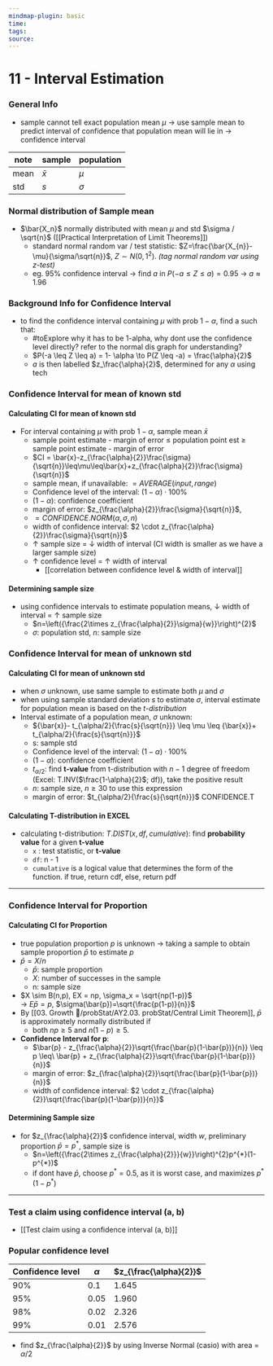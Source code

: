 ```yaml
---
mindmap-plugin: basic
time: 
tags: 
source:
---
```

# 11 - Interval Estimation

### General Info
- sample cannot tell exact population mean $\mu$ -> use sample mean to predict interval of confidence that population mean will lie in -> confidence interval
<!--ID: 1708098043681-->


| note | sample    | population |
| ---- | --------- | ---------- |
| mean | $\bar{x}$ | $\mu$      |
| std     | $s$       | $\sigma$   |

### Normal distribution of Sample mean

- $\bar{X_n}$ normally distributed with mean $\mu$ and std $\sigma / \sqrt{n}$ ([[Practical Interpretation of Limit Theorems]])
	- standard normal random var / test statistic: $Z=\frac{\bar{X_{n}}-\mu}{\sigma/\sqrt{n}}$, $Z\sim N(0,1^{2}).$ *(tag normal random var using z-test)*
	- eg. 95% confidence interval -> find $a$ in $P(-a \leq Z \leq a) = 0.95$ -> $a \approx 1.96$ 
<!--ID: 1708098043685-->


### Background Info for Confidence Interval
- to find the confidence interval containing $\mu$ with prob $1 - \alpha$, find a such that:
	- #toExplore why it has to be 1-alpha, why dont use the confidence level directly? refer to the normal dis graph for understanding?
	- $P(-a \leq Z \leq a) = 1- \alpha \to P(Z \leq -a) = \frac{\alpha}{2}$
	- $a$ is then labelled $z_\frac{\alpha}{2}$, determined for any $\alpha$ using tech
<!--ID: 1708098043688-->


### Confidence Interval for mean of known std
#### Calculating CI for mean of known std
- For interval containing $\mu$ with prob $1 - \alpha$, sample mean $\bar{x}$
	- sample point estimate - margin of error $\leq$ population point est $\geq$ sample point estimate - margin of error
	- $CI = \bar{x}-z_{\frac{\alpha}{2}}\frac{\sigma}{\sqrt{n}}\leq\mu\leq\bar{x}+z_{\frac{\alpha}{2}}\frac{\sigma}{\sqrt{n}}$
	- sample mean, if unavailable: $=AVERAGE(input, range)$
	- Confidence level of the interval: $(1- \alpha) \cdot 100\%$
	- $(1-\alpha)$: confidence coefficient
	- margin of error: $z_{\frac{\alpha}{2}}\frac{\sigma}{\sqrt{n}}$, 
	- $=CONFIDENCE.NORM(\alpha, \sigma, n)$
	- width of confidence interval: $2 \cdot z_{\frac{\alpha}{2}}\frac{\sigma}{\sqrt{n}}$
	- $\uparrow$ sample size = $\downarrow$ width of interval (CI width is smaller as we have a larger sample size)
	- $\uparrow$  confidence level = $\uparrow$  width of interval
		- [[correlation between confidence level & width of interval]]

#### Determining sample size
- using confidence intervals to estimate population means, $\downarrow$ width of interval = $\uparrow$ sample size 
	- $n=\left({\frac{2\times z_{\frac{\alpha}{2}}\sigma}{w}}\right)^{2}$
	- $\sigma$: population std, $n$: sample size
<!--ID: 1708098043695-->


### Confidence Interval for mean of unknown std 
#### Calculating CI for mean of unknown std
- when $\sigma$ unknown, use same sample to estimate both $\mu$ and $\sigma$ 
- when using sample standard deviation $s$ to estimate $\sigma$, interval estimate for population mean is based on the *t-distribution* 
- Interval estimate of a population mean, $\sigma$ unknown:
	- ${\bar{x}}- t_{\alpha/2}{\frac{s}{\sqrt{n}}} \leq \mu \leq {\bar{x}}+ t_{\alpha/2}{\frac{s}{\sqrt{n}}}$
	- s: sample std
	- Confidence level of the interval: $(1- \alpha) \cdot 100\%$
	- $(1-\alpha)$: confidence coefficient
	- $t_{\alpha / 2}$: find **t-value** from t-distribution with $n-1$ degree of freedom (Excel: T.INV($\frac{1-\alpha}{2}$; df)), take the positive result
	- $n$: sample size, $n \geq 30$ to use this expression
	- margin of error: $t_{\alpha/2}{\frac{s}{\sqrt{n}}}$ CONFIDENCE.T
<!--ID: 1708098043699-->

#### Calculating T-distribution in EXCEL
- calculating t-distribution:  $T.DIST(x, df, cumulative)$: find **probability value** for a given **t-value**
	- `x` : test statistic, or **t-value**
	- `df`: n - 1
	- `cumulative` is a logical value that determines the form of the function. if true, return cdf, else, return pdf
---
<!--ID: 1708098043701-->

### Confidence Interval for Proportion
#### Calculating CI for Proportion
- true population proportion $p$ is unknown -> taking a sample to obtain sample proportion $\bar{p}$ to estimate $p$
- $\bar{p} = X/n$
	- $\bar{p}$: sample proportion
	- $X$: number of successes in the sample
	- n: sample size
- $X \sim B(n,p), EX = np, \sigma_x = \sqrt{np(1-p)}$   
	  -> $E\bar{p} = p$, $\sigma(\bar{p})=\sqrt{\frac{p(1-p)}{n}}$ 
- By [[03. Growth 🌻/probStat/AY2.03. probStat/Central Limit Theorem]], $\bar{p}$ is approximately normally distributed if
	- both $n p\geq5{\mathrm{~and~}}n(1-p)\geq5.$
- **Confidence Interval for p**: 
	- $\bar{p} - z_{\frac{\alpha}{2}}\sqrt{\frac{\bar{p}(1-\bar{p})}{n}} \leq p \leq\ \bar{p} + z_{\frac{\alpha}{2}}\sqrt{\frac{\bar{p}(1-\bar{p})}{n}}$
	- margin of error: $z_{\frac{\alpha}{2}}\sqrt{\frac{\bar{p}(1-\bar{p})}{n}}$
	- width of confidence interval: $2 \cdot z_{\frac{\alpha}{2}}\sqrt{\frac{\bar{p}(1-\bar{p})}{n}}$
<!--ID: 1708098043705-->

#### Determining Sample size
- for $z_{\frac{\alpha}{2}}$ confidence interval, width $w$, preliminary proportion $\bar{p} = p^*$, sample size is
	- $n=\left({\frac{2\times z_{\frac{\alpha}{2}}}{w}}\right)^{2}p^{*}(1-p^{*})$
	- if dont have $\bar{p}$, choose $p^* = 0.5$, as it is worst case, and maximizes $p^*(1-p^*)$ 
---
<!--ID: 1708098043708-->

### Test a claim using confidence interval (a, b)
- [[Test claim using a confidence interval (a, b)]]
<!--ID: 1708098043711-->


### Popular confidence level
| Confidence level | $\alpha$ | $z_{\frac{\alpha}{2}}$ |
| ---- | ---- | ---- |
| 90% | 0.1 | 1.645 |
| 95% | 0.05 | 1.960 |
| 98% | 0.02 | 2.326 |
| 99% | 0.01 | 2.576 |
- find $z_{\frac{\alpha}{2}}$ by using Inverse Normal (casio) with area = $\alpha / 2$ 
<!--ID: 1708098043715-->
